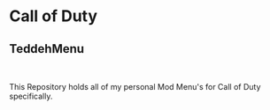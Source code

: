 <h1>Call of Duty</h1>
<h2>TeddehMenu</h2>
<br>
<p>This Repository holds all of my personal Mod Menu's for Call of Duty specifically.</p>